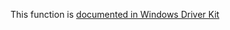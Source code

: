 This function is [documented in Windows Driver Kit](https://learn.microsoft.com/en-us/windows-hardware/drivers/ddi/wdm/nf-wdm-rtlfindlongestrunclear)
